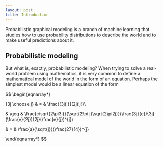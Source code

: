 ```yaml
---
layout: post
title: Introduction
---
```

Probabilistic graphical modeling is a branch of machine learning that studies how to use probability distributions to describe the world and to make useful predictions about it.

## Probabilistic modeling

But what is, exactly, probabilistic modeling? When trying to solve a real-world problem using mathematics, it is very common to define a mathematical model of the world in the form of an equation.
Perhaps the simplest model would be a linear equation of the form

$$
\begin{eqnarray*}

{3j \choose j} & = & \frac{(3j)!}{(2j)!j!}\\

 & \geq & \frac{c\sqrt{2\pi3j}}{\sqrt{2\pi j}\sqrt{2\pi2j}}(\frac{3j}{e}){3j}(\frac{e}{2j}){2j}(\frac{e}{j})^{j}\\

 & = & \frac{a}{\sqrt{j}}(\frac{27}{4})^{j}

\end{eqnarray*}
$$